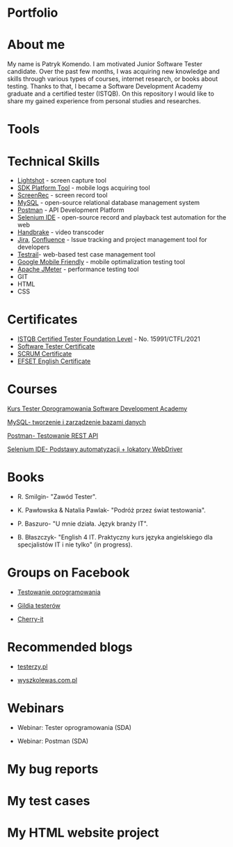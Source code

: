 # Portfolio
# About me
My name is Patryk Komendo. I am motivated Junior Software Tester candidate. Over the past few
months, I was acquiring new knowledge and skills through various types of courses, internet
research, or books about testing. Thanks to that, I became a Software Development Academy
graduate and a certified tester (ISTQB). On this repository I would like to share my gained experience from personal studies and researches.
# Tools

# Technical Skills
* [Lightshot](https://app.prntscr.com/pl/) - screen capture tool
* [SDK Platform Tool](https://developer.android.com/studio/releases/platform-tools) - mobile logs acquiring tool
* [ScreenRec](https://screenrec.com/) - screen record tool
* [MySQL](https://www.mysql.com/) -  open-source relational database management system
* [Postman](https://www.postman.com/) - API Development Platform
* [Selenium IDE](https://www.selenium.dev/selenium-ide/) - open-source record and playback test automation for the web
* [Handbrake](https://handbrake.fr/) - video transcoder
* [Jira](https://www.atlassian.com/), [Confluence](https://www.atlassian.com/) - Issue tracking and project management tool for developers
* [Testrail](https://www.gurock.com/testrail/)-  web-based test case management tool
* [Google Mobile Friendly](https://search.google.com/test/mobile-friendly) - mobile optimalization testing tool
* [Apache JMeter](https://jmeter.apache.org/) - performance testing tool
* GIT
* HTML
* CSS
# Certificates
* [ISTQB Certified Tester Foundation Level](https://www.gasq.org/en/certification/check-a-certificate.html) - No. 15991/CTFL/2021
* [Software Tester Certificate](https://app.diplomasafe.com/pl-PL/diploma/dc50e0078a13ba4b68fe5e41de4598aef368f2b34/tester-oprogramowania)
* [SCRUM Certificate](https://app.diplomasafe.com/pl-PL/diploma/dd9f20ec18825a0f08374997ac92ddcb42b461a8e/scrum)
* [EFSET English Certificate](https://www.efset.org/cert/1F9BsT)
# Courses
[Kurs Tester Oprogramowania Software Development Academy](https://app.diplomasafe.com/pl-PL/diploma/dc50e0078a13ba4b68fe5e41de4598aef368f2b34/tester-oprogramowania)

[MySQL- tworzenie i zarządzenie bazami danych](https://www.udemy.com/certificate/UC-2448968d-3cf7-4f3c-9faa-214e79897cf4/)

[Postman- Testowanie REST API](https://www.udemy.com/certificate/UC-a23d1c12-db1c-44b9-aeaa-8274ce6b57fc/)

[Selenium IDE- Podstawy automatyzacji + lokatory WebDriver](https://www.udemy.com/certificate/UC-a4e46045-3fda-4705-9887-4429473d43a5/)
# Books
* R. Smilgin- "Zawód Tester".

* K. Pawłowska & Natalia Pawlak- "Podróż przez świat testowania".

* P. Baszuro- "U mnie działa. Język branży IT".

* B. Błaszczyk- "English 4 IT. Praktyczny kurs języka angielskiego dla specjalistów IT i nie tylko" (in progress).
# Groups on Facebook
* [Testowanie oprogramowania](https://www.facebook.com/groups/141683635854223)

* [Gildia testerów](https://www.facebook.com/GildiaTesterow)

* [Cherry-it](https://www.facebook.com/Cherry-it-1876989569282481)
# Recommended blogs
* [testerzy.pl](https://testerzy.pl/)

* [wyszkolewas.com.pl](https://www.wyszkolewas.com.pl/)

# Webinars
* Webinar: Tester oprogramowania (SDA)

* Webinar: Postman (SDA)

# My bug reports

# My test cases

# My HTML website project
